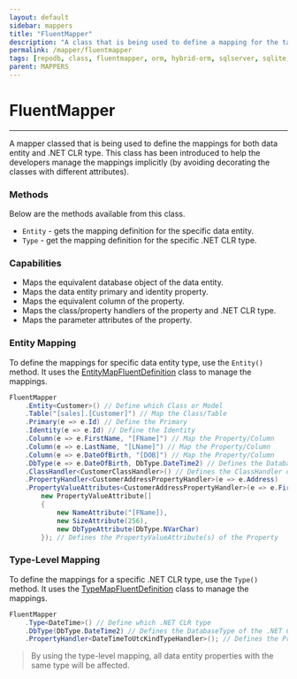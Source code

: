 ```yaml
---
layout: default
sidebar: mappers
title: "FluentMapper"
description: "A class that is being used to define a mapping for the target data entity in a fluent way."
permalink: /mapper/fluentmapper
tags: [repodb, class, fluentmapper, orm, hybrid-orm, sqlserver, sqlite, mysql, postgresql]
parent: MAPPERS
---
```


# FluentMapper

---

A mapper classed that is being used to define the mappings for both data entity and .NET CLR type. This class has been introduced to help the developers manage the mappings implicitly (by avoiding decorating the classes with different attributes).

### Methods

Below are the methods available from this class.

- `Entity` - gets the mapping definition for the specific data entity.
- `Type` - get the mapping definition for the specific .NET CLR type.

### Capabilities

- Maps the equivalent database object of the data entity.
- Maps the data entity primary and identity property.
- Maps the equivalent column of the property.
- Maps the class/property handlers of the property and .NET CLR type.
- Maps the parameter attributes of the property.

### Entity Mapping

To define the mappings for specific data entity type, use the `Entity()` method. It uses the [EntityMapFluentDefinition](/class/entitymapfluentdefinition) class to manage the mappings.

```csharp
FluentMapper
    .Entity<Customer>() // Define which Class or Model
    .Table("[sales].[Customer]") // Map the Class/Table
    .Primary(e => e.Id) // Define the Primary
    .Identity(e => e.Id) // Define the Identity
    .Column(e => e.FirstName, "[FName]") // Map the Property/Column
    .Column(e => e.LastName, "[LName]") // Map the Property/Column
    .Column(e => e.DateOfBirth, "[DOB]") // Map the Property/Column
    .DbType(e => e.DateOfBirth, DbType.DateTime2) // Defines the DatabaseType of the Property
    .ClassHandler<CustomerClassHandler>() // Defines the ClassHandler of the Model
    .PropertyHandler<CustomerAddressPropertyHandler>(e => e.Address)
    .PropertyValueAttributes<CustomerAddressPropertyHandler>(e => e.FirstName,
        new PropertyValueAttribute[]
        {
            new NameAttribute("[FName]),
            new SizeAttribute(256),
            new DbTypeAttribute(DbType.NVarChar)
        }); // Defines the PropertyValueAttribute(s) of the Property
```

### Type-Level Mapping

To define the mappings for a specific .NET CLR type, use the `Type()` method. It uses the [TypeMapFluentDefinition](/class/typemapfluentdefinition) class to manage the mappings.

```csharp
FluentMapper
    .Type<DateTime>() // Define which .NET CLR type
    .DbType(DbType.DateTime2) // Defines the DatabaseType of the .NET CLR type
    .PropertyHandler<DateTimeToUtcKindTypeHandler>(); // Defines the PropertyHandler of the .NET CLR type
```

> By using the type-level mapping, all data entity properties with the same type will be affected.
